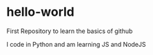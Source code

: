 # hello-world
First Repository to learn the basics of github

I code in Python and am learning JS and NodeJS
